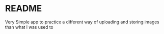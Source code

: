 # README

Very Simple app to practice a different way of uploading and storing images than what I was used to
